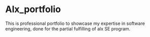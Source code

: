 # Alx_portfolio
This is professional portfolio to showcase my expertise in software engineering, done for the partial fulfilling of alx SE program. 
